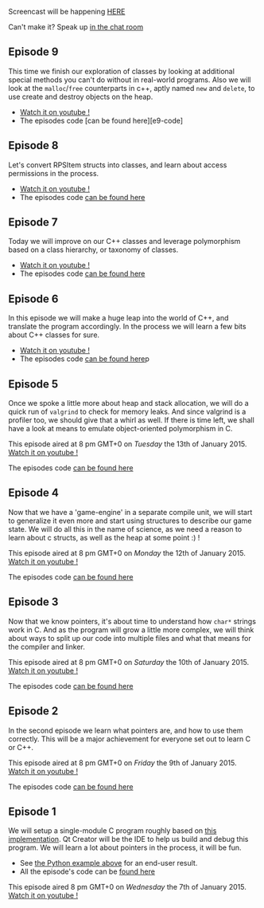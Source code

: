 Screencast will be happening [HERE](http://www.twitch.tv/learnclang)

Can't make it? Speak up [in the chat room](https://gitter.im/learnclang/general)

## Episode 9

This time we finish our exploration of classes by looking at additional special methods you can't do without in real-world programs.
Also we will look at the `malloc`/`free` counterparts in c++, aptly named `new` and `delete`, to use create and destroy objects on the heap.

* [Watch it on youtube !][e9-youtube]
* The episodes code [can be found here][e9-code]

## Episode 8

Let's convert RPSItem structs into classes, and learn about access permissions in the process.

* [Watch it on youtube !][e8-youtube]
* The episodes code [can be found here][e8-code]

## Episode 7

Today we will improve on our C++ classes and leverage polymorphism based on a class hierarchy, or taxonomy of classes.

* [Watch it on youtube !][e7-youtube]
* The episodes code [can be found here][e7-code]

## Episode 6

In this episode we will make a huge leap into the world of C++, and translate the program accordingly. In the process we will learn a few bits about C++ classes for sure.

* [Watch it on youtube !][e6-youtube]
* The episodes code [can be found here][e6-code]p

## Episode 5

Once we spoke a little more about heap and stack allocation, we will do a quick run of `valgrind` to check for memory leaks. And since valgrind is a profiler too, we should give that a whirl as well.
If there is time left, we shall have a look at means to emulate object-oriented polymorphism in C.

This episode aired at 8 pm GMT+0 on *Tuesday* the 13th of January 2015. [Watch it on youtube !][e5-youtube]

The episodes code [can be found here][e5-code]

## Episode 4

Now that we have a 'game-engine' in a separate compile unit, we will start to generalize it even more and start using structures to describe our game state. We will do all this in the name of science, as we need a reason to learn about c structs, as well as the heap at some point :) !

This episode aired at 8 pm GMT+0 on *Monday* the 12th of January 2015. [Watch it on youtube !][e4-youtube]

The episodes code [can be found here][e4-code]

## Episode 3

Now that we know pointers, it's about time to understand how `char*` strings work in C. And as the program will grow a little more complex, we will think about ways to split up our code into multiple files and what that means for the compiler and linker.

This episode aired at 8 pm GMT+0 on *Saturday* the 10th of January 2015. [Watch it on youtube !][e3-youtube]

The episodes code [can be found here][e3-code]

## Episode 2

In the second episode we learn what pointers are, and how to use them correctly. This will be a major achievement for everyone set out to learn C or C++.

This episode aired at 8 pm GMT+0 on *Friday* the 9th of January 2015.
[Watch it on youtube !][e2-youtube]

The episodes code [can be found here][e2-code]

## Episode 1

We will setup a single-module C program roughly based on [this implementation](http://rosettacode.org/wiki/Rock-paper-scissors#C). Qt Creator will be the IDE to help us build and debug this program. We will learn a lot about pointers in the process, it will be fun.

- See [the Python example above][impl] for an end-user result.
- All the episode's code can be [found here][e1-code]

This episode aired 8 pm GMT+0 on *Wednesday* the 7th of January 2015.
[Watch it on youtube !][e1-youtube]

[impl]: https://github.com/learnclang/screencast-rps/blob/master/src/python/rps.py
[e1-code]: https://github.com/learnclang/screencast-rps/tree/screencast-01_re-recorded
[e2-code]: https://github.com/learnclang/screencast-rps/tree/episode-02_pointers
[e3-code]: https://github.com/learnclang/screencast-rps/tree/episode-03_strings-and-compile-units
[e4-code]: https://github.com/learnclang/screencast-rps/tree/episode-04_structs-and-heap-usage
[e5-code]: https://github.com/learnclang/screencast-rps/tree/episode-05_valgrind-and-polymorphism
[e6-code]: https://github.com/learnclang/screencast-rps/tree/episode-06_cpp-conversion
[e7-code]: https://github.com/learnclang/screencast-rps/tree/episode-07_cpp-class-hierarchy
[e8-code]: https://github.com/learnclang/screencast-rps/tree/episode-08_cpp-access-permissions
[e8-code]: https://github.com/learnclang/screencast-rps/tree/episode-09_cpp-classes-and-heap
[e1-youtube]: https://www.youtube.com/watch?v=SaH1l9fd27A
[e2-youtube]: http://youtu.be/-bDpQYa4zM4
[e3-youtube]: http://youtu.be/y9Zf9PDbr3E
[e4-youtube]: http://youtu.be/4cf38d3SSeA
[e5-youtube]: http://youtu.be/AZuDQ7iew1Q
[e6-youtube]: http://youtu.be/7r2R8liONJQ
[e7-youtube]: http://youtu.be/AJrRcgPS8Ec
[e8-youtube]: http://youtu.be/uBhYyds6y-c
[e9-youtube]: http://youtu.be/SRael5kNVTg
